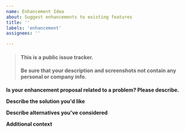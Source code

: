 ```yaml
---
name: Enhancement Idea
about: Suggest enhancements to existing features
title: ''
labels: 'enhancement'
assignees: ''

---
```

<!-- This warning can be deleted before Submit-->
> #### This is a public issue tracker. 
> #### Be sure that your description and screenshots not contain any personal or company info.

**Is your enhancement proposal related to a problem? Please describe.**
<!-- A clear and concise description of what the problem is. -->

**Describe the solution you'd like**
<!-- A clear and concise description of what you want to happen. -->

**Describe alternatives you've considered**
<!-- A clear and concise description of any alternative solutions or features you've considered. -->

**Additional context**
<!-- Add any other context or graphics (drag-and-drop an image) about the enhancement request here. -->